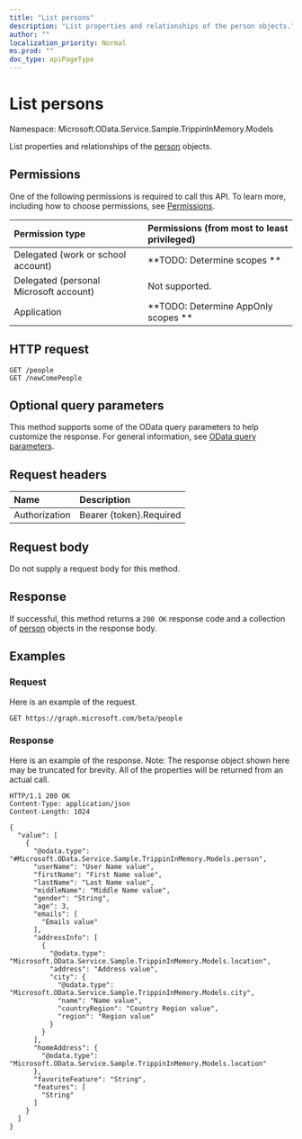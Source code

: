 ```yaml
---
title: "List persons"
description: "List properties and relationships of the person objects."
author: ""
localization_priority: Normal
ms.prod: ""
doc_type: apiPageType
---
```


# List persons

Namespace: Microsoft.OData.Service.Sample.TrippinInMemory.Models

List properties and relationships of the [person](../resources/person.md) objects.

## Permissions
One of the following permissions is required to call this API. To learn more, including how to choose permissions, see [Permissions](/concepts/permissions-reference.md).

|Permission type|Permissions (from most to least privileged)|
|:---|:---|
|Delegated (work or school account)|**TODO: Determine scopes **|
|Delegated (personal Microsoft account)|Not supported.|
|Application|**TODO: Determine AppOnly scopes **|

## HTTP request
<!-- {
  "blockType": "ignored"
}
-->
``` http
GET /people
GET /newComePeople
```

## Optional query parameters
This method supports some of the OData query parameters to help customize the response. For general information, see [OData query parameters](/graph/query-parameters).

## Request headers
|Name|Description|
|:---|:---|
|Authorization|Bearer {token}.Required|

## Request body
Do not supply a request body for this method.

## Response
If successful, this method returns a `200 OK` response code and a collection of [person](../resources/person.md) objects in the response body.

## Examples

### Request
Here is an example of the request.
<!-- {
  "blockType": "request",
  "name": "get_person"
}
-->
``` http
GET https://graph.microsoft.com/beta/people
```

### Response
Here is an example of the response. Note: The response object shown here may be truncated for brevity. All of the properties will be returned from an actual call.
<!-- {
  "blockType": "response",
  "truncated": true,
  "@odata.type": "collection(microsoft.odata.service.sample.trippininmemory.models.person)"
}
-->
``` http
HTTP/1.1 200 OK
Content-Type: application/json
Content-Length: 1024

{
  "value": [
    {
      "@odata.type": "#Microsoft.OData.Service.Sample.TrippinInMemory.Models.person",
      "userName": "User Name value",
      "firstName": "First Name value",
      "lastName": "Last Name value",
      "middleName": "Middle Name value",
      "gender": "String",
      "age": 3,
      "emails": [
        "Emails value"
      ],
      "addressInfo": [
        {
          "@odata.type": "Microsoft.OData.Service.Sample.TrippinInMemory.Models.location",
          "address": "Address value",
          "city": {
            "@odata.type": "Microsoft.OData.Service.Sample.TrippinInMemory.Models.city",
            "name": "Name value",
            "countryRegion": "Country Region value",
            "region": "Region value"
          }
        }
      ],
      "homeAddress": {
        "@odata.type": "Microsoft.OData.Service.Sample.TrippinInMemory.Models.location"
      },
      "favoriteFeature": "String",
      "features": [
        "String"
      ]
    }
  ]
}
```

